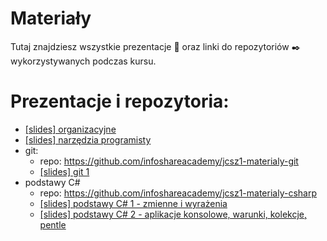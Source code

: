 # Materiały

Tutaj znajdziesz wszystkie prezentacje :book: oraz linki do repozytoriów :black_nib: wykorzystywanych podczas kursu.


# Prezentacje i repozytoria:
* [[slides] organizacyjne](slides/2018-12-09_organizacyjne.pdf)
* [[slides] narzędzia programisty](slides/2018-12-08-devtools.pdf)
* git:
  * repo: https://github.com/infoshareacademy/jcsz1-materialy-git
  * [[slides] git 1](slides/2018-12-09-git_1.pdf)
* podstawy C#
  * repo: https://github.com/infoshareacademy/jcsz1-materialy-csharp
  * [[slides] podstawy C# 1 - zmienne i wyrażenia](slides/2018-12-09-csharp_basic_1.pdf)
  * [[slides] podstawy C# 2 - aplikacje konsolowe, warunki, kolekcje, pentle](slides/2018-12-15-csharp_basic_2.pdf)
